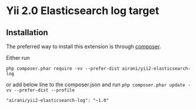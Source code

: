 Yii 2.0 Elasticsearch log target
================================

Installation
------------

The preferred way to install this extension is through [composer](http://getcomposer.org/download/).

Either run

```
php composer.phar require -vv --prefer-dist airani/yii2-elasticsearch-log
```

or add below line to the composer.json and run `php composer.phar update -vv --prefer-dist --profile`

```
"airani/yii2-elasticsearch-log": "~1.0"
```